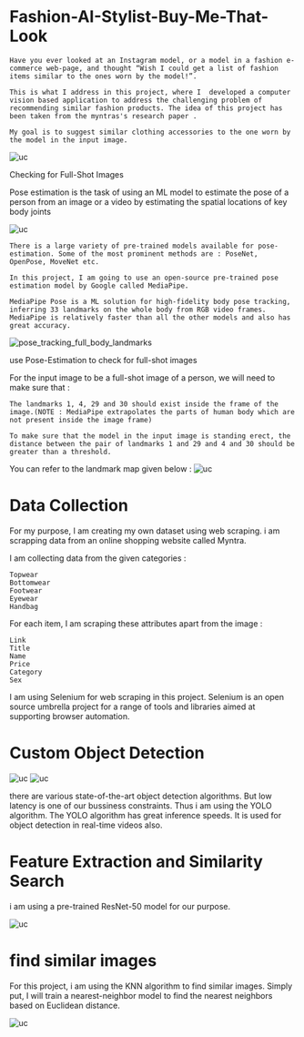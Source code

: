 # Fashion-AI-Stylist-Buy-Me-That-Look




    Have you ever looked at an Instagram model, or a model in a fashion e-commerce web-page, and thought “Wish I could get a list of fashion items similar to the ones worn by the model!”.

    This is what I address in this project, where I  developed a computer vision based application to address the challenging problem of recommending similar fashion products. The idea of this project has been taken from the myntras's research paper .

    My goal is to suggest similar clothing accessories to the one worn by the model in the input image.

![uc](https://github.com/Ankush-kadu/Fashion-AI-Stylist-Buy-Me-That-Look/assets/107274024/f8c4f2fc-a32b-4a90-822f-4bb0e0d25a2b)

Checking for Full-Shot Images

Pose estimation is the task of using an ML model to estimate the pose of a person from an image or a video by estimating the spatial locations of key body joints

![uc](https://github.com/Ankush-kadu/Fashion-AI-Stylist-Buy-Me-That-Look/assets/107274024/c54fc892-702d-4484-a85f-80951fa93e7d)




    There is a large variety of pre-trained models available for pose-estimation. Some of the most prominent methods are : PoseNet, OpenPose, MoveNet etc.

    In this project, I am going to use an open-source pre-trained pose estimation model by Google called MediaPipe.

    MediaPipe Pose is a ML solution for high-fidelity body pose tracking, inferring 33 landmarks on the whole body from RGB video frames. MediaPipe is relatively faster than all the other models and also has great accuracy.

![pose_tracking_full_body_landmarks](https://github.com/Ankush-kadu/Fashion-AI-Stylist-Buy-Me-That-Look/assets/107274024/c7d2cb08-504a-471e-ade7-40b2ecd2824d)




use Pose-Estimation to check for full-shot images


For the input image to be a full-shot image of a person, we will need to make sure that :

    The landmarks 1, 4, 29 and 30 should exist inside the frame of the image.(NOTE : MediaPipe extrapolates the parts of human body which are not present inside the image frame)

    To make sure that the model in the input image is standing erect, the distance between the pair of landmarks 1 and 29 and 4 and 30 should be greater than a threshold.



You can refer to the landmark map given below :
![uc](https://github.com/Ankush-kadu/Fashion-AI-Stylist-Buy-Me-That-Look/assets/107274024/fde2bb96-c6ab-4018-8f70-dd58e6486b9f)



# Data Collection


For my purpose, I am creating my own dataset using web scraping. i am scrapping data from an online shopping website called Myntra.

I am collecting data from the given categories :

    Topwear
    Bottomwear
    Footwear
    Eyewear
    Handbag

For each item, I am scraping these attributes apart from the image :

    Link
    Title
    Name
    Price
    Category
    Sex

I am using Selenium for web scraping in this project. Selenium is an open source umbrella project for a range of tools and libraries aimed at supporting browser automation.

# Custom Object Detection
![uc](https://github.com/Ankush-kadu/Fashion-AI-Stylist-Buy-Me-That-Look/assets/107274024/ce538199-debf-4519-b69c-03a51857af39)
![uc](https://github.com/Ankush-kadu/Fashion-AI-Stylist-Buy-Me-That-Look/assets/107274024/90ecf38e-3a18-430e-b211-dbc6ef1618a5)


there are various state-of-the-art object detection algorithms. But low latency is one of our bussiness constraints. Thus i am using the YOLO algorithm. The YOLO algorithm has great inference speeds. It is used for object detection in real-time videos also.

#  Feature Extraction and Similarity Search

i am using a pre-trained ResNet-50 model for our purpose.

![uc](https://github.com/Ankush-kadu/Fashion-AI-Stylist-Buy-Me-That-Look/assets/107274024/e61fb160-4702-481e-8230-154f1fce6e6f)

# find similar images

For this project, i am using the KNN algorithm to find similar images. Simply put, I will train a nearest-neighbor model to find the nearest neighbors based on Euclidean distance.



![uc](https://github.com/Ankush-kadu/Fashion-AI-Stylist-Buy-Me-That-Look/assets/107274024/5d0839ce-fe7e-47a3-bdbd-2a6f28c90e70)


